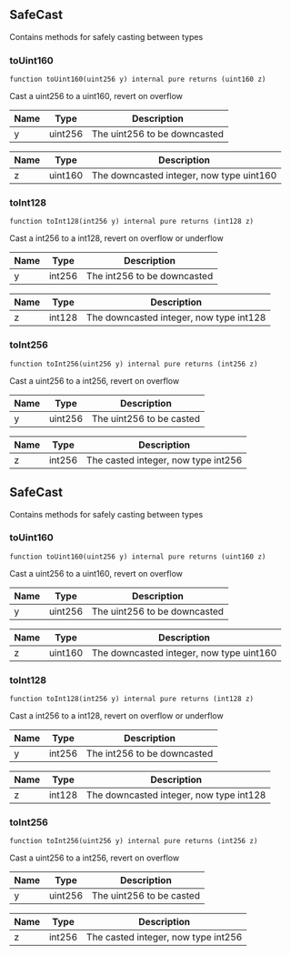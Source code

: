 
## SafeCast

Contains methods for safely casting between types

### toUint160

```solidity
function toUint160(uint256 y) internal pure returns (uint160 z)
```

Cast a uint256 to a uint160, revert on overflow

| Name | Type | Description |
| ---- | ---- | ----------- |
| y | uint256 | The uint256 to be downcasted |

| Name | Type | Description |
| ---- | ---- | ----------- |
| z | uint160 | The downcasted integer, now type uint160 |

### toInt128

```solidity
function toInt128(int256 y) internal pure returns (int128 z)
```

Cast a int256 to a int128, revert on overflow or underflow

| Name | Type | Description |
| ---- | ---- | ----------- |
| y | int256 | The int256 to be downcasted |

| Name | Type | Description |
| ---- | ---- | ----------- |
| z | int128 | The downcasted integer, now type int128 |

### toInt256

```solidity
function toInt256(uint256 y) internal pure returns (int256 z)
```

Cast a uint256 to a int256, revert on overflow

| Name | Type | Description |
| ---- | ---- | ----------- |
| y | uint256 | The uint256 to be casted |

| Name | Type | Description |
| ---- | ---- | ----------- |
| z | int256 | The casted integer, now type int256 |

## SafeCast

Contains methods for safely casting between types

### toUint160

```solidity
function toUint160(uint256 y) internal pure returns (uint160 z)
```

Cast a uint256 to a uint160, revert on overflow

| Name | Type | Description |
| ---- | ---- | ----------- |
| y | uint256 | The uint256 to be downcasted |

| Name | Type | Description |
| ---- | ---- | ----------- |
| z | uint160 | The downcasted integer, now type uint160 |

### toInt128

```solidity
function toInt128(int256 y) internal pure returns (int128 z)
```

Cast a int256 to a int128, revert on overflow or underflow

| Name | Type | Description |
| ---- | ---- | ----------- |
| y | int256 | The int256 to be downcasted |

| Name | Type | Description |
| ---- | ---- | ----------- |
| z | int128 | The downcasted integer, now type int128 |

### toInt256

```solidity
function toInt256(uint256 y) internal pure returns (int256 z)
```

Cast a uint256 to a int256, revert on overflow

| Name | Type | Description |
| ---- | ---- | ----------- |
| y | uint256 | The uint256 to be casted |

| Name | Type | Description |
| ---- | ---- | ----------- |
| z | int256 | The casted integer, now type int256 |


